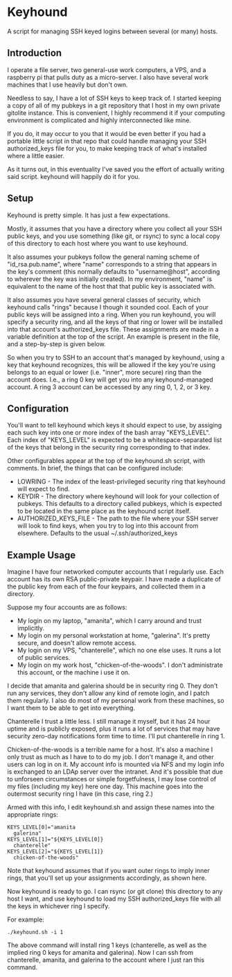 # Keyhound
A script for managing SSH keyed logins between several (or many) hosts.

## Introduction
I operate a file server, two general-use work computers, a VPS, and a raspberry pi that pulls duty as a micro-server. I also have several work machines that I use heavily but don't own.

Needless to say, I have a lot of SSH keys to keep track of. I started keeping a copy of all of my pubkeys in a git repository that I host in my own private gitolite instance. This is convenient, I highly recommend it if your computing environment is complicated and highly interconnected like mine.

If you do, it may occur to you that it would be even better if you had a portable little script in that repo that could handle managing your SSH authorized_keys file for you, to make keeping track of what's installed where a little easier.

As it turns out, in this eventuality I've saved you the effort of actually writing said script. keyhound will happily do it for you.

## Setup
Keyhound is pretty simple. It has just a few expectations.

Mostly, it assumes that you have a directory where you collect all your SSH public keys, and you use something (like git, or rsync) to sync a local copy of this directory to each host where you want to use keyhound. 

It also assumes your pubkeys follow the general naming scheme of "id_rsa.pub.name", where "name" corresponds to a string that appears in the key's comment (this normally defaults to "username@host", according to wherever the key was initially created). In my environment, "name" is equivalent to the name of the host that that public key is associated with.

It also assumes you have several general classes of security, which keyhound calls "rings" because I though it sounded cool. Each of your public keys will be assigned into a ring. When you run keyhound, you will specify a security ring, and all the keys of that ring or lower will be installed into that account's authorized_keys file. These assignments are made in a variable definition at the top of the script. An example is present in the file, and a step-by-step is given below.

So when you try to SSH to an account that's managed by keyhound, using a key that keyhound recognizes, this will be allowed if the key you're using belongs to an equal or lower (i.e. "inner", more secure) ring than the account does. I.e., a ring 0 key will get you into any keyhound-managed account. A ring 3 account can be accessed by any ring 0, 1, 2, or 3 key.

## Configuration
You'll want to tell keyhound which keys it should expect to use, by assiging each such key into one or more index of the bash array "KEYS\_LEVEL". Each index of "KEYS\_LEVEL" is expected to be a whitespace-separated list of the keys that belong in the security ring corresponding to that index.

Other configurables appear at the top of the keyhound.sh script, with comments. In brief, the things that can be configured include:
* LOWRING                - The index of the least-privileged security ring that keyhound will expect to find.
* KEYDIR                 - The directory where keyhound will look for your collection of pubkeys. This defaults to a directory called pubkeys, which is expected to be located in the same place as the keyhound script itself.
* AUTHORIZED\_KEYS\_FILE - The path to the file where your SSH server will look to find keys, when you try to log into this account from elsewhere. Defaults to the usual ~/.ssh/authorized_keys

## Example Usage
Imagine I have four networked computer accounts that I regularly use. Each account has its own RSA public-private keypair. I have made a duplicate of the public key from each of the four keypairs, and collected them in a directory.

Suppose my four accounts are as follows:
* My login on my laptop, "amanita", which I carry around and trust implicitly.
* My login on my personal workstation at home, "galerina". It's pretty secure, and doesn't allow remote access.
* My login on my VPS, "chanterelle", which no one else uses. It runs a lot of public services.
* My login on my work host, "chicken-of-the-woods". I don't administrate this account, or the machine i use it on.

I decide that amanita and galerina should be in security ring 0. They don't run any services, they don't allow any kind of remote login, and I patch them regularly. I also do most of my personal work from these machines, so I want them to be able to get into everything.

Chanterelle I trust a little less. I still manage it myself, but it has 24 hour uptime and is publicly exposed, plus it runs a lot of services that may have security zero-day notifications form time to time. I'll put chanterelle in ring 1.

Chicken-of-the-woods is a terrible name for a host. It's also a machine I only trust as much as I have to to do my job. I don't manage it, and other users can log in on it. My account info is mounted via NFS and my login info is exchanged to an LDAp server over the intranet. And it's possible that due to unforseen circumstances or simple forgetfulness, I may lose control of my files (including my key) here one day. This machine goes into the outermost security ring I have (in this case, ring 2.)

Armed with this info, I edit keyhound.sh and assign these names into the appropriate rings: 
```
KEYS_LEVEL[0]="amanita
  galerina"
KEYS_LEVEL[1]="${KEYS_LEVEL[0]}
  chanterelle"
KEYS_LEVEL[2]="${KEYS_LEVEL[1]}
  chicken-of-the-woods"
```
Note that keyhound assumes that if you want outer rings to imply inner rings, that you'll set up your assignments accordingly, as shown here.

Now keyhound is ready to go. I can rsync (or git clone) this directory to any host I want, and use keyhound to load my SSH authorized_keys file with all the keys in whichever ring I specify.

For example:
```
./keyhound.sh -i 1
```
The above command will install ring 1 keys (chanterelle, as well as the implied ring 0 keys for amanita and galerina). Now I can ssh from chanterelle, amanita, and galerina to the account where I just ran this command.
